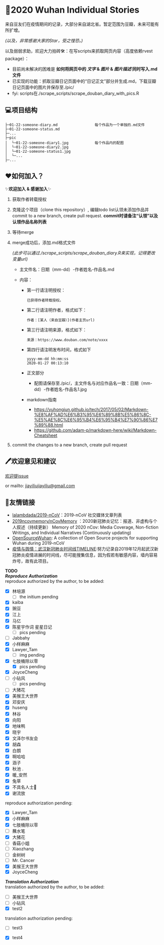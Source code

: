# 📓2020 Wuhan Individual Stories  

来自豆友们在疫情期间的记录，大部分来自湖北省。暂定范围为豆瓣，未来可能有所扩增。  

_(以及，非常感谢大家的Star，受之惶恐。)_  

以及弱弱求助，欢迎大力拍砖🛠：在写scripts来抓取网页内容（高度依赖rvest package）：  
- 目前尚未解决的困难是 **如何将网页中的 _文字_ & _图片_ & _图片描述_ 同时写入.md文件**  
- 已实现的功能：抓取豆瓣日记页面中的“日记正文”部分并生成.md，下载豆瓣日记页面中的图片并保存至./pic/  
- fyi: scripts在./scrape_scripts/scrape_douban_diary_with_pics.R  


## 💻项目结构  

```
├─01-22-someone-diary.md                 每个作品为一个单独的.md文件
├─01-22-someone-status.md                
├─...
├─pic                          
│  └─01-22-someone-diary1.jpg	         每个作品内的配图
│  └─01-22-someone-diary2.jpg
│  └─01-22-someone-status1.jpg	         
│  └─...
├─...
```

## ❤️如何加入？  

✨**欢迎加入 & 感谢加入**✨

1. 获取作者转载授权 

2. 克隆这个项目（clone this repository）, 编辑todo list认领未添加作品并commit to a new branch, create pull request. **commit时请备注“认领”以及认领作品名称列表**

3. 等待merge

4. merge成功后，添加.md格式文件 

   _(此步可以通过./scrape_scripts/scrape_douban_diary.R来实现，记得更改变量url)_

   - 主文件名：日期（mm-dd）-作者姓名-作品名.md

   - 内容：

     - 第一行请注明授权：

       ```
       已获得作者转载授权。
       ```

     - 第二行请注明作者，格式如下：

       ```
       作者：[某人（来自豆瓣）](作者主页url) 
       ```

     - 第三行请注明来源，格式如下：

       ```来源：https://www.douban.com/note/xxxx
       来源：https://www.douban.com/note/xxxx
       ```

     - 第四行请注明发布时间，格式如下

       ```
       yyyy-mm-dd hh:mm:ss
       2020-01-27 00:13:10
       ```

     - 正文部分

       - 配图请保存至./pic/，主文件名与对应作品名一致：日期（mm-dd）-作者姓名-作品名1.jpg
     - markdown指南
       - https://yuhongjun.github.io/tech/2017/05/02/Markdown-%E8%AF%AD%E6%B3%95%E6%89%8B%E5%86%8C-%E5%AE%8C%E6%95%B4%E6%95%B4%E7%90%86%E7%89%88.html
       - https://github.com/adam-p/markdown-here/wiki/Markdown-Cheatsheet

5. commit the changes to a new branch, create pull request


## 🖊️欢迎意见和建议

[欢迎提issue](https://github.com/jiayiliujiayi/2020nCov_individual_archives/issues/new)

or mailto: jiayiliujiayiliu@gmail.com

## 👬友情链接  

   - [lalambdada/2019-nCoV](https://github.com/lalambdada/2019-nCoV)：2019-nCoV 社交媒体文章列表  
   - [2019ncovmemory/nCovMemory](https://github.com/2019ncovmemory/nCovMemory) ：2020新冠肺炎记忆：报道、非虚构与个人叙述（持续更新） Memory of 2020 nCov: Media Coverage, Non-fiction Writings, and Individual Narratives (Continuously updating)  
   - [OpenSourceWuhan](https://weileizeng.github.io/OpenSourceWuhan/): A collection of Open Source projects for supporting Wuhan during 2019-nCoV  
   - [疫情与舆情：武汉新冠肺炎时间线TIMELINE](https://github.com/Pratitya/wuhan2020-timeline):努力记录自2019年12月起武汉新冠肺炎疫情进展的时间线，尽可能搜集信息，因为假若有敏感内容，墙内容易炸号，故有此项目。  


**TODO**  
**_Reproduce Authorization_**  
reproduce authorized by the author, to be added:  

- [x] 林培源 
  - [ ] the initium pending  
- [x] kaiba
- [x] 豌豆  
- [x] 江上  
- [x] 马亿  
- [x] 陈星宇作词  星星日记
  - [ ] pics pending 
- [ ] Jabbahy  
- [x] 小样麻麻   
- [x] Lawyer_Tam 
  - [ ] img pending
- [x] 七肢桶除以零  
  - [x] pics pending
- [x] JoyceCheng  
- [ ] 小钻风  
  - [ ] pics pending
- [ ] 大猪花  
- [x] 美猴王大世界  
- [X] 邓安庆  
- [X] huseng  
- [X] 林谷  
- [X] 向阳
- [X] 地味鸭
- [X] 晓宇
- [X] 文泽尔书友会  
- [X] 胡森
- [X] 白朗
- [X] 啊哈哈  
- [X] 涵子  
- [X] 秋池 .  
- [X] 暖_安然  
- [X] 兔草  
- [X] 不具名人士🌈  
- [X] 谢流放  
<!---
- [ ]   
- [ ]   
- [ ]   
- [X]   
- [X]   
- [X]   
--->
reproduce authorization pending:  
- [X] Lawyer_Tam  
- [X] 小样麻麻  
- [X] 七肢桶除以零  
- [ ] 蘸水笔  
- [x] 大猪花  
- [ ] 香菇小姐  
- [ ] Xiaozhang  
- [ ] 金树树
- [ ] Mr. Cancer
- [X] 美猴王大世界
- [X] JoyceCheng  
<!--- 
- [ ]   
- [ ]   
- [ ]   
- [ ]   --->  

**_Translation Authorization_**  
translation authorized by the author, to be added:  
- [ ] 美猴王大世界
- [ ] 小钻风
- [x] test2  

translation authorization pending:   
- [ ] test3
- [x] test4  

